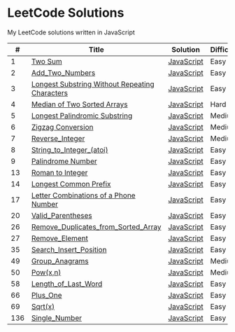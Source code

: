 # LeetCode Solutions

My LeetCode solutions written in JavaScript


| # | Title | Solution | Difficulty |
|---| ----- | -------- | ---------- |
|1|[Two Sum](https://leetcode.com/problems/two-sum/) | [JavaScript](./0001_Two_Sum/1_Two_Sum.js)|Easy|
|2|[Add_Two_Numbers](https://leetcode.com/problems/add-two-numbers/) | [JavaScript](./0002_Add_Two_Numbers/2_Add_Two_Numbers.js)|Easy|
|3|[Longest Substring Without Repeating Characters](https://leetcode.com/problems/longest-substring-without-repeating-characters/) | [JavaScript](./0003_Longest_Substring_Without_Repeating_Characters/3_Longest_Substring_Without_Repeating_Characters.js)|Easy|
|4|[Median of Two Sorted Arrays](https://leetcode.com/problems/median-of-two-sorted-arrays/) | [JavaScript](./0004_Median_of_Two_Sorted_Arrays/4_Median_of_Two_Sorted_Arrays.js)|Hard|
|5|[Longest Palindromic Substring](https://leetcode.com/problems/longest-palindromic-substring/) | [JavaScript](./0005_Longest_Palindromic_Substring/5_Longest_Palindromic_Substring.js)|Medium|
|6|[Zigzag Conversion](https://leetcode.com/problems/zigzag-conversion/) | [JavaScript](./0006_Zigzag_Conversion/6_Zigzag_Conversion.js)|Medium|
|7|[Reverse_Integer](https://leetcode.com/problems/reverse-integer/) | [JavaScript](./0007_Reverse_Integer/7_Reverse_Integer.js)|Medium|
|8|[String_to_Integer_(atoi)](https://leetcode.com/problems/string-to-integer-atoi/) | [JavaScript](./0008_String_to_Integer_(atoi)/0008_String_to_Integer_(atoi).js)|Easy|
|9|[Palindrome Number](https://leetcode.com/problems/palindrome-number/) | [JavaScript](./0009_Palindrome_Number/9_Palindrome_Number.js)|Easy|
|13|[Roman to Integer](https://leetcode.com/problems/roman-to-integer/) | [JavaScript](./0013_Roman_to_Integer/13_Roman_to_Integer.js)|Easy|
|14|[Longest Common Prefix](https://leetcode.com/problems/longest-common-prefix/) | [JavaScript](./0014_Longest_Common_Prefix/14_Longest_Common_Prefix.js)|Easy|
|17|[Letter Combinations of a Phone Number](https://leetcode.com/problems/letter-combinations-of-a-phone-number/description/) | [JavaScript](./0017_Letter_Combinations_of_a_Phone_Number/0017_Letter_Combinations_of_a_Phone_Number.js)|Easy|
|20|[Valid_Parentheses](https://leetcode.com/problems/valid-parentheses/) | [JavaScript](./0020_Valid_Parentheses/20_Valid_Parentheses.js)|Easy|
|26|[Remove_Duplicates_from_Sorted_Array](https://leetcode.com/problems/remove-duplicates-from-sorted-array/) | [JavaScript](./0026_Remove_Duplicates_from_Sorted_Array/26_Remove_Duplicates_from_Sorted_Array.js)|Easy|
|27|[Remove_Element](https://leetcode.com/problems/remove-element/) | [JavaScript](./0027_Remove_Element/27_Remove_Element.js)|Easy|
|35|[Search_Insert_Position](https://leetcode.com/problems/search-insert-position/) | [JavaScript](./0035_Search_Insert_Position/35_Search_Insert_Position.js)|Easy|
|49|[Group_Anagrams](https://leetcode.com/problems/group-anagrams/description/) | [JavaScript](./0049_Group_Anagrams/0049_Group_Anagrams.js)|Medium|
|50|[Pow(x,n)](https://leetcode.com/problems/powx-n/description/) | [JavaScript](./0050_Pow(x,n)/0050_Pow(x,n).js)|Medium|
|58|[Length_of_Last_Word](https://leetcode.com/problems/length-of-last-word/) | [JavaScript](./0058_Length_of_Last_Word/58_Length_of_Last_Word.js)|Easy|
|66|[Plus_One](https://leetcode.com/problems/plus-one/) | [JavaScript](./0066_Plus_One/66_Plus_One.js)|Easy|
|69|[Sqrt(x)](https://leetcode.com/problems/sqrtx/) | [JavaScript](./0069_Sqrt(x)/69_Sqrt(x).js)|Easy|
|136|[Single_Number](https://leetcode.com/problems/single-number/) | [JavaScript](./0136_Single_Number/136_Single_Number.js)|Easy|
